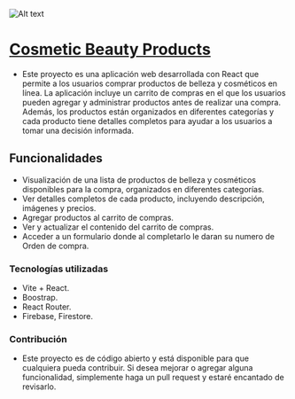 ![Alt text](https://encrypted-tbn0.gstatic.com/images?q=tbn:ANd9GcQPt6yqr8Ts0eOyro7rSbM7Wu1-A2FwV0MbGA&usqp=CAU)
# [Cosmetic Beauty Products](https://cosmetic-beauty.vercel.app)
- Este proyecto es una aplicación web desarrollada con React que permite a los usuarios comprar productos de belleza y cosméticos en línea. La aplicación incluye un carrito de compras en el que los usuarios pueden agregar y administrar productos antes de realizar una compra. Además, los productos están organizados en diferentes categorías y cada producto tiene detalles completos para ayudar a los usuarios a tomar una decisión informada.
## Funcionalidades
- Visualización de una lista de productos de belleza y cosméticos disponibles para la compra, organizados en diferentes categorías.
- Ver detalles completos de cada producto, incluyendo descripción, imágenes y precios.
- Agregar productos al carrito de compras.
- Ver y actualizar el contenido del carrito de compras.
- Acceder a un formulario donde al completarlo le daran su numero de Orden de compra.
### Tecnologías utilizadas
- Vite + React.
- Boostrap.
- React Router.
- Firebase, Firestore.
### Contribución
- Este proyecto es de código abierto y está disponible para que cualquiera pueda contribuir. Si desea mejorar o agregar alguna funcionalidad, simplemente haga un pull request y estaré encantado de revisarlo.
